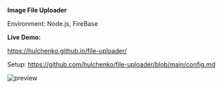 <b>Image File Uploader</b>

Environment: Node.js, FireBase

<b>Live Demo:</b>

https://hulchenko.github.io/file-uploader/

Setup: https://github.com/hulchenko/file-uploader/blob/main/config.md

![preview](https://i.imgur.com/SrbZ1qC.png)
